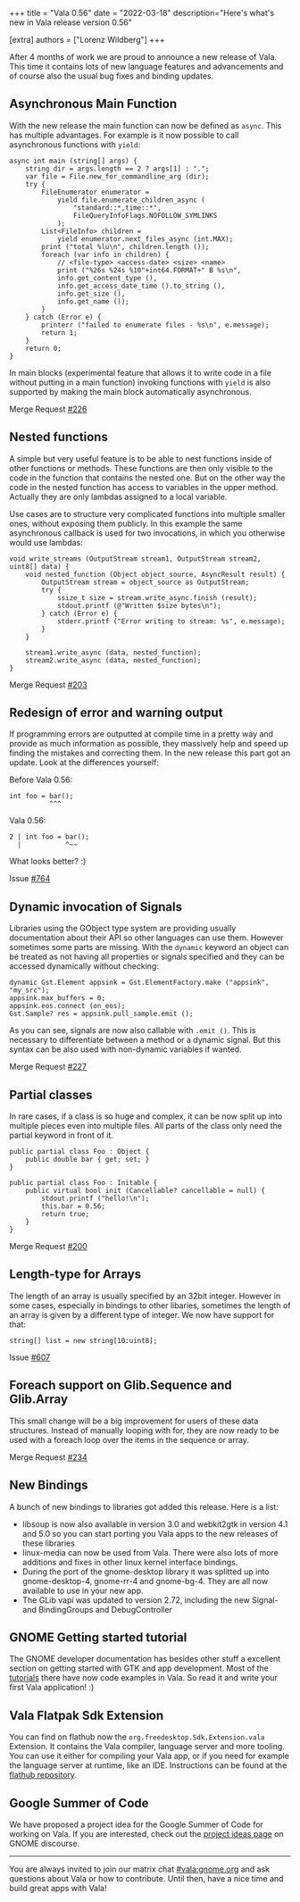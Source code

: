 +++
title = "Vala 0.56"
date = "2022-03-18"
description="Here's what's new in Vala release version 0.56"

[extra]
authors = ["Lorenz Wildberg"]
+++

After 4 months of work we are proud to announce a new release of Vala. This time it contains lots of new language features and advancements and of course also the usual bug fixes and binding updates.

## Asynchronous Main Function

With the new release the main function can now be defined as `async`. This has multiple advantages. For example is it now possible to call asynchronous functions with `yield`:

```vala,linenos
async int main (string[] args) {
    string dir = args.length == 2 ? args[1] : ".";
    var file = File.new_for_commandline_arg (dir);
    try {
        FileEnumerator enumerator =
            yield file.enumerate_children_async (
                "standard::*,time::*",
                FileQueryInfoFlags.NOFOLLOW_SYMLINKS
            );
        List<FileInfo> children =
            yield enumerator.next_files_async (int.MAX);
        print ("total %lu\n", children.length ());
        foreach (var info in children) {
            // <file-type> <access-date> <size> <name>
            print ("%26s %24s %10"+int64.FORMAT+" B %s\n",
            info.get_content_type (),
            info.get_access_date_time ().to_string (),
            info.get_size (),
            info.get_name ());
        }
    } catch (Error e) {
        printerr ("failed to enumerate files - %s\n", e.message);
        return 1;
    }
    return 0;
}
```
In main blocks (experimental feature that allows it to write code in a file without putting in a main function) invoking functions with `yield` is also supported by making the main block automatically asynchronous.

Merge Request [#226](https://gitlab.gnome.org/GNOME/vala/-/merge_requests/226)

## Nested functions

A simple but very useful feature is to be able to nest functions inside of other functions or methods. These functions are then only visible to the code in the function that contains the nested one. But on the other way the code in the nested function has access to variables in the upper method. Actually they are only lambdas assigned to a local variable.

Use cases are to structure very complicated functions into multiple smaller ones, without exposing them publicly. In this example the same asynchronous callback is used for two invocations, in which you otherwise would use lambdas:

```vala,linenos
void write_streams (OutputStream stream1, OutputStream stream2, uint8[] data) {
    void nested_function (Object object_source, AsyncResult result) {
        OutputStream stream = object_source as OutputStream;
        try {
            ssize_t size = stream.write_async.finish (result);
            stdout.printf (@"Written $size bytes\n");
        } catch (Error e) {
            stderr.printf ("Error writing to stream: %s", e.message);
        }
    }

    stream1.write_async (data, nested_function);
    stream2.write_async (data, nested_function);
}

```

Merge Request [#203](https://gitlab.gnome.org/GNOME/vala/-/merge_requests/203)

## Redesign of error and warning output

If programming errors are outputted at compile time in a pretty way and provide as much information as possible, they massively help and speed up finding the mistakes and correcting them. In the new release this part got an update. Look at the differences yourself:

Before Vala 0.56:

```vala
int foo = bar();
          ^^^
```

Vala 0.56:

```vala
2 | int foo = bar();
  |           ^~~

```

What looks better? :)

Issue [#764](https://gitlab.gnome.org/GNOME/vala/-/issues/764)

## Dynamic invocation of Signals

Libraries using the GObject type system are providing usually documentation about their API so other languages can use them. However sometimes some parts are missing. With the `dynamic` keyword an object can be treated as not having all properties or signals specified and they can be accessed dynamically without checking:

```vala,linenos
dynamic Gst.Element appsink = Gst.ElementFactory.make ("appsink", "my_src");
appsink.max_buffers = 0;
appsink.eos.connect (on_eos);
Gst.Sample? res = appsink.pull_sample.emit ();

```

As you can see, signals are now also callable with `.emit ()`. This is necessary to differentiate between a method or a dynamic signal. But this syntax can be also used with non-dynamic variables if wanted.

Merge Request [#227](https://gitlab.gnome.org/GNOME/vala/-/merge_requests/227)

## Partial classes

In rare cases, if a class is so huge and complex, it can be now split up into multiple pieces even into multiple files. All parts of the class only need the partial keyword in front of it.

```vala,linenos
public partial class Foo : Object {
    public double bar { get; set; }
}

public partial class Foo : Initable {
    public virtual bool init (Cancellable? cancellable = null) {
        stdout.printf ("hello!\n");
        this.bar = 0.56;
        return true;
    }
}

```

Merge Request [#200](https://gitlab.gnome.org/GNOME/vala/-/merge_requests/200)

## Length-type for Arrays

The length of an array is usually specified by an 32bit integer. However in some cases, especially in bindings to other libaries, sometimes the length of an array is given by a different type of integer. We now have support for that:

```vala
string[] list = new string[10:uint8];
```

Issue [#607](https://gitlab.gnome.org/GNOME/vala/-/issues/607)

## Foreach support on Glib.Sequence and Glib.Array

This small change will be a big improvement for users of these data structures. Instead of manually looping with for, they are now ready to be used with a foreach loop over the items in the sequence or array.

Merge Request [#234](https://gitlab.gnome.org/GNOME/vala/-/merge_requests/234)

## New Bindings

A bunch of new bindings to libraries got added this release. Here is a list:


- libsoup is now also available in version 3.0 and webkit2gtk in version 4.1 and 5.0 so you can start porting you Vala apps to the new releases of these libraries
- linux-media can now be used from Vala. There were also lots of more additions and fixes in other linux kernel interface bindings.
- During the port of the gnome-desktop library it was splitted up into gnome-desktop-4, gnome-rr-4 and gnome-bg-4. They are all now available to use in your new app.
- The GLib vapi was updated to version 2.72, including the new Signal- and BindingGroups and DebugController

## GNOME Getting started tutorial

The GNOME developer documentation has besides other stuff a excellent section on getting started with GTK and app development. Most of the [tutorials](https://developer.gnome.org/documentation/tutorials.html) there have now code examples in Vala. So read it and write your first Vala application! :)

## Vala Flatpak Sdk Extension

You can find on flathub now the `org.freedesktop.Sdk.Extension.vala` Extension. It contains the Vala compiler, language server and more tooling. You can use it either for compiling your Vala app, or if you need for example the language server at runtime, like an IDE. Instructions can be found at the [flathub repository](https://github.com/flathub/org.freedesktop.Sdk.Extension.vala).

## Google Summer of Code

We have proposed a project idea for the Google Summer of Code for working on Vala. If you are interested, check out the [project ideas page](https://discourse.gnome.org/t/gsoc-2022-project-ideas/8931#add-support-for-the-latest-gir-attributes-and-gi-docgen-formatting-to-valadoc-15) on GNOME discourse.

---

You are always invited to join our matrix chat [#vala:gnome.org](https://matrix.to/#/#_gimpnet_#vala:gnome.org) and ask questions about Vala or how to contribute. Until then, have a nice time and build great apps with Vala!
